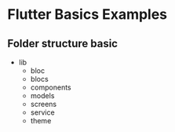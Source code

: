 # Flutter Basics Examples
## Folder structure basic
- lib
  - bloc
  - blocs
  - components
  - models
  - screens
  - service
  - theme
  
